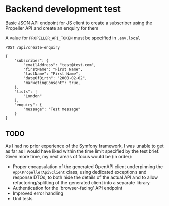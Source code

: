 Backend development test
===
Basic JSON API endpoint for JS client to create a subscriber using the Propeller API and create an enquiry for them

A value for `PROPELLER_API_TOKEN` must be specified in `.env.local`

```
POST /api/create-enquiry

{
    "subscriber": {
        "emailAddress": "test@test.com",
        "firstName": "First Name",
        "lastName": "First Name",
        "dateOfBirth": "2000-02-02",
        "marketingConsent": true,
    },
    "lists": [
        "London"
    ],
    "enquiry": {
        "message": "Test message"
    }
}
```

TODO
---
As I had no prior experience of the Symfony framework, I was unable to get as far as I would have liked within the time
limit specified by the test brief. Given more time, my next areas of focus would be (in order): 

- Proper encapsulation of the generated OpenAPI client underpinning the `App\PropellerApi\Client` class, using dedicated
  exceptions and response DTOs, to both hide the details of the actual API and to allow refactoring/splitting of the
  generated client into a separate library
- Authentication for the 'browser-facing' API endpoint
- Improved error handling 
- Unit tests
